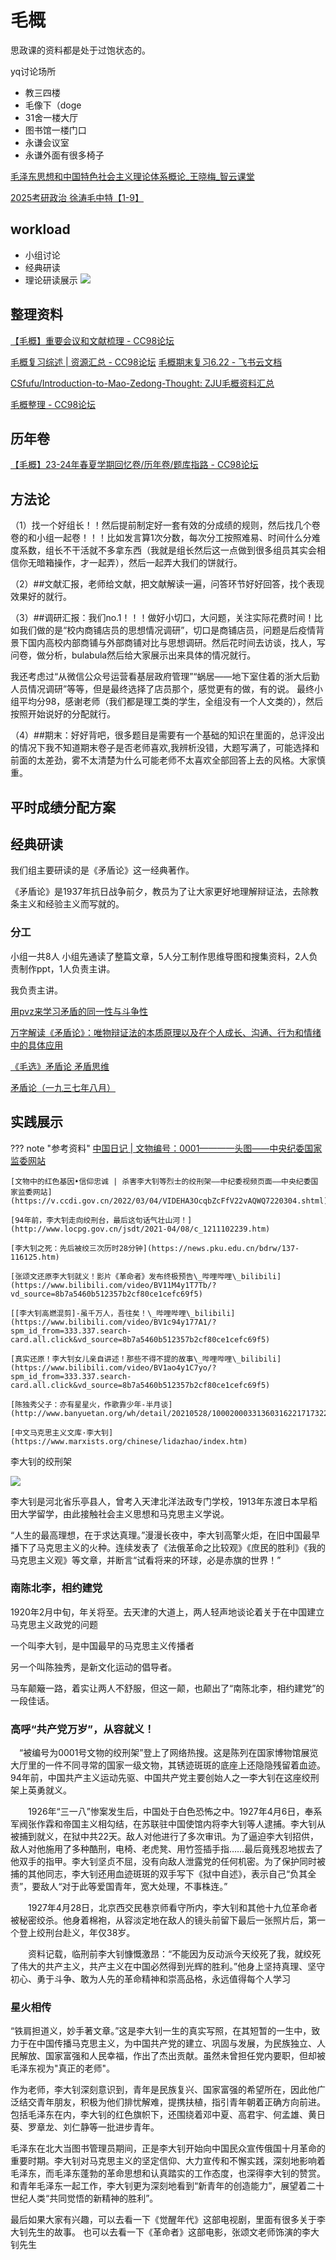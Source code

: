 # 毛概

思政课的资料都是处于过饱状态的。

yq讨论场所
- 教三四楼
- 毛像下（doge
- 31舍一楼大厅
- 图书馆一楼门口
- 永谦会议室
- 永谦外面有很多椅子

[毛泽东思想和中国特色社会主义理论体系概论\_王晓梅\_智云课堂](https://classroom.zju.edu.cn/coursedetail?course_id=53018&tenant_code=112)

[2025考研政治 徐涛毛中特【1-9】](https://www.acfun.cn/v/ac41896150)

## workload
- 小组讨论
- 经典研读
- 理论研读展示
![](https://philfan-pic.oss-cn-beijing.aliyuncs.com/img/78f03e3857836964f0528ba6e341fa9.png)



## 整理资料

[【毛概】重要会议和文献梳理 - CC98论坛](https://www.cc98.org/topic/5921889)

[毛概复习综述 | 资源汇总 - CC98论坛](https://www.cc98.org/topic/5917400)
[‍‌‍‌⁠毛概期末复习6.22 - 飞书云文档](https://gi7cake7hk2.feishu.cn/docx/NoTPdE0qZoKazcxKfwtcuLegnKg)


[CSfufu/Introduction-to-Mao-Zedong-Thought: ZJU毛概资料汇总](https://github.com/CSfufu/Introduction-to-Mao-Zedong-Thought)

[毛概整理 - CC98论坛](https://www.cc98.org/topic/5928029)
## 历年卷
[【毛概】23-24年春夏学期回忆卷/历年卷/题库指路 - CC98论坛](https://www.cc98.org/topic/5922931)
## 方法论
（1）找一个好组长！！然后提前制定好一套有效的分成绩的规则，然后找几个卷卷的和小组一起卷！！！比如发言算1次分数，每次分工按照难易、时间什么分难度系数，组长不干活就不多拿东西（我就是组长然后这一点做到很多组员其实会相信你无暗箱操作，才一起弄），然后一起弄大我们的饼就行。

（2）##文献汇报，老师给文献，把文献解读一遍，问答环节好好回答，找个表现效果好的就行。

（3）##调研汇报：我们no.1！！！做好小切口，大问题，关注实际花费时间！比如我们做的是“校内商铺店员的思想情况调研”，切口是商铺店员，问题是后疫情背景下国内高校内部商铺与外部商铺对比与思想调研。然后花时间去访谈，找人，写问卷，做分析，bulabula然后给大家展示出来具体的情况就行。

我还考虑过“从微信公众号运营看基层政府管理”“蜗居——地下室住着的浙大后勤人员情况调研”等等，但是最终选择了店员那个，感觉更有的做，有的说。 最终小组平均分98，感谢老师（我们都是理工类的学生，全组没有一个人文类的），然后按照开始说好的分配就行。

（4）##期末：好好背吧，很多题目是需要有一个基础的知识在里面的，总评没出的情况下我不知道期末卷子是否老师喜欢,我辨析没错，大题写满了，可能选择和前面的太差劲，雾不太清楚为什么可能老师不太喜欢全部回答上去的风格。大家慎重。

## 平时成绩分配方案


## 经典研读

我们组主要研读的是《矛盾论》这一经典著作。

《矛盾论》是1937年抗日战争前夕，教员为了让大家更好地理解辩证法，去除教条主义和经验主义而写就的。

### 分工
小组一共8人
小组先通读了整篇文章，5人分工制作思维导图和搜集资料，2人负责制作ppt，1人负责主讲。

我负责主讲。

[用pvz来学习矛盾的同一性与斗争性](https://www.bilibili.com/video/BV16y411i7Ba)

[万字解读《矛盾论》：唯物辩证法的本质原理以及在个人成长、沟通、行为和情绪中的具体应用](https://www.bilibili.com/video/BV1d14219748)

[《毛选》矛盾论 矛盾思维](https://www.bilibili.com/video/BV1MD24Y2EWr)

[矛盾论（一九三七年八月）](https://www.marxists.org/chinese/maozedong/marxist.org-chinese-mao-193708.htm)





## 实践展示
??? note "参考资料"
    [中国日记 | 文物编号：0001————头图——中央纪委国家监委网站](https://www.ccdi.gov.cn/toutu/202103/t20210303_236859.html)

    [文物中的红色基因•信仰忠诚 | 杀害李大钊等烈士的绞刑架——中纪委视频页面——中央纪委国家监委网站](https://v.ccdi.gov.cn/2022/03/04/VIDEHA3OcqbZcFfV22vAQWQ7220304.shtml)

    [94年前，李大钊走向绞刑台，最后这句话气壮山河！](http://www.locpg.gov.cn/jsdt/2021-04/08/c_1211102239.htm)

    [李大钊之死：先后被绞三次历时28分钟](https://news.pku.edu.cn/bdrw/137-116125.htm)

    [张颂文还原李大钊就义！影片《革命者》发布终极预告\_哔哩哔哩\_bilibili](https://www.bilibili.com/video/BV11M4y1T7Tb/?vd_source=8b7a5460b512357b2cf80ce1cefc69f5)

    [[李大钊高燃混剪]-虽千万人，吾往矣！\_哔哩哔哩\_bilibili](https://www.bilibili.com/video/BV1c94y177A1/?spm_id_from=333.337.search-card.all.click&vd_source=8b7a5460b512357b2cf80ce1cefc69f5)

    [真实还原！李大钊女儿亲自讲述！那些不得不提的故事\_哔哩哔哩\_bilibili](https://www.bilibili.com/video/BV1ao4y1C7yo/?spm_id_from=333.337.search-card.all.click&vd_source=8b7a5460b512357b2cf80ce1cefc69f5)

    [陈独秀父子：亦有星星火，作歌靠少年-半月谈](http://www.banyuetan.org/wh/detail/20210528/1000200033136031622171732258003374_1.html)

    [中文马克思主义文库·李大钊](https://www.marxists.org/chinese/lidazhao/index.htm)

李大钊的绞刑架

![](https://philfan-pic.oss-cn-beijing.aliyuncs.com/img/20241128094227.png)


李大钊是河北省乐亭县人，曾考入天津北洋法政专门学校，1913年东渡日本早稻田大学留学，由此接触社会主义思想和马克思主义学说。

“人生的最高理想，在于求达真理。”漫漫长夜中，李大钊高擎火炬，在旧中国最早播下了马克思主义的火种。连续发表了《法俄革命之比较观》《庶民的胜利》《我的马克思主义观》等文章，并断言“试看将来的环球，必是赤旗的世界！”

### 南陈北李，相约建党
1920年2月中旬，年关将至。去天津的大道上，两人轻声地谈论着关于在中国建立马克思主义政党的问题

一个叫李大钊，是中国最早的马克思主义传播者

另一个叫陈独秀，是新文化运动的倡导者。

马车颠簸一路，着实让两人不舒服，但这一颠，也颠出了“南陈北李，相约建党”的一段佳话。



### 高呼“共产党万岁”，从容就义！
　“被编号为0001号文物的绞刑架”登上了网络热搜。这是陈列在国家博物馆展览大厅里的一件不同寻常的国家一级文物，其锈迹斑斑的底座上还隐隐残留着血迹。94年前，中国共产主义运动先驱、中国共产党主要创始人之一李大钊在这座绞刑架上英勇就义。

　　1926年“三一八”惨案发生后，中国处于白色恐怖之中。1927年4月6日，奉系军阀张作霖和帝国主义相勾结，在苏联驻中国使馆内将李大钊等人逮捕。李大钊从被捕到就义，在狱中共22天。敌人对他进行了多次审讯。为了逼迫李大钊招供，敌人对他施用了多种酷刑，电椅、老虎凳、用竹签插手指……最后竟残忍地拔去了他双手的指甲。李大钊坚贞不屈，没有向敌人泄露党的任何机密。为了保护同时被捕的其他同志，李大钊还用血迹斑斑的双手写下《狱中自述》，表示自己“负其全责”，要敌人“对于此等爱国青年，宽大处理，不事株连。”

　　1927年4月28日，北京西交民巷京师看守所内，李大钊和其他十九位革命者被秘密绞杀。他身着棉袍，从容淡定地在敌人的镜头前留下最后一张照片后，第一个登上绞刑台赴义，年仅38岁。

　　资料记载，临刑前李大钊慷慨激昂：“不能因为反动派今天绞死了我，就绞死了伟大的共产主义，共产主义在中国必然得到光辉的胜利。”他身上坚持真理、坚守初心、勇于斗争、敢为人先的革命精神和崇高品格，永远值得每个人学习


### 星火相传

“铁肩担道义，妙手著文章。”这是李大钊一生的真实写照，在其短暂的一生中，致力于在中国传播马克思主义，为中国共产党的建立、巩固与发展，为民族独立、人民解放、国家富强和人民幸福，作出了杰出贡献。虽然未曾担任党内要职，但却被毛泽东视为"真正的老师"。

作为老师，李大钊深刻意识到，青年是民族复兴、国家富强的希望所在，因此他广泛结交青年朋友，积极为他们排忧解难，提携扶植，指引青年朝着正确方向前进。包括毛泽东在内，李大钊的红色旗帜下，还围绕着邓中夏、高君宇、何孟雄、黄日葵、罗章龙、刘仁静等一批进步青年。

毛泽东在北大当图书管理员期间，正是李大钊开始向中国民众宣传俄国十月革命的重要时期。李大钊对马克思主义的坚定信仰、大力宣传和不懈实践，深刻地影响着毛泽东，而毛泽东蓬勃的革命思想和认真踏实的工作态度，也深得李大钊的赞赏。和青年毛泽东一起工作，李大钊更为深刻地看到“新青年的创造能力”，展望着二十世纪人类“共同觉悟的新精神的胜利”。


最后如果大家有兴趣，可以去看一下《觉醒年代》这部电视剧，里面有很多关于李大钊先生的故事。
也可以去看一下《革命者》这部电影，张颂文老师饰演的李大钊先生







